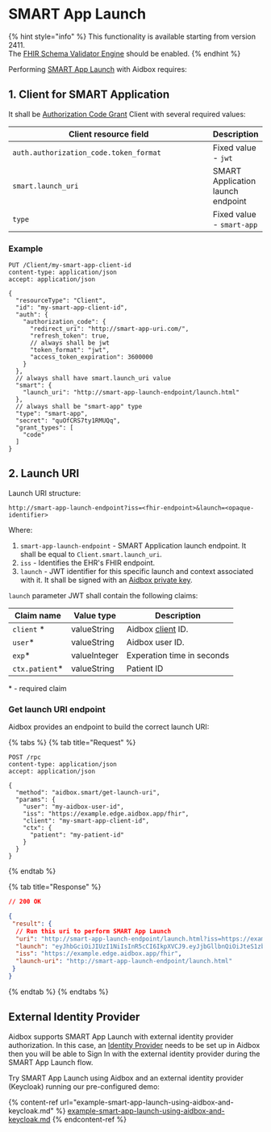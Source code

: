 # SMART App Launch

{% hint style="info" %}
This functionality is available starting from version 2411.\
The [FHIR Schema Validator Engine](https://docs.aidbox.app/modules/profiling-and-validation/fhir-schema-validator/setup#enable-the-fhir-schema-validator-engine) should be enabled.
{% endhint %}

&#x20;Performing [SMART App Launch](https://build.fhir.org/ig/HL7/smart-app-launch/app-launch.html) with Aidbox requires:

## 1. Client for SMART Application

It shall be [Authorization Code Grant](../auth/authorization-code.md) Client with several required values:

<table><thead><tr><th width="405">Client resource field</th><th>Description</th></tr></thead><tbody><tr><td><code>auth.authorization_code.token_format</code></td><td>Fixed value - <code>jwt</code></td></tr><tr><td><code>smart.launch_uri</code></td><td>SMART Application launch endpoint</td></tr><tr><td><code>type</code></td><td>Fixed value - <code>smart-app</code></td></tr></tbody></table>

### Example

```http
PUT /Client/my-smart-app-client-id
content-type: application/json
accept: application/json

{
  "resourceType": "Client",
  "id": "my-smart-app-client-id",
  "auth": {
    "authorization_code": {
      "redirect_uri": "http://smart-app-uri.com/",
      "refresh_token": true,
      // always shall be jwt
      "token_format": "jwt",
      "access_token_expiration": 3600000
    }
  },
  // always shall have smart.launch_uri value
  "smart": {
    "launch_uri": "http://smart-app-launch-endpoint/launch.html"
  },
  // always shall be "smart-app" type
  "type": "smart-app",
  "secret": "quOfCRS7ty1RMUQq",
  "grant_types": [
    "code"
  ]
}
```

## 2. Launch URI

Launch URI structure:

```
http://smart-app-launch-endpoint?iss=<fhir-endpoint>&launch=<opaque-identifier>
```

Where:

1. `smart-app-launch-endpoint` - SMART Application launch endpoint. It shall be equal to `Client.smart.launch_uri`.
2. `iss` - Identifies the EHR's FHIR endpoint.
3. `launch` - JWT identifier for this specific launch and context associated with it. It shall be signed with an [Aidbox private key](https://docs.aidbox.app/reference/configuration/environment-variables/optional-environment-variables#set-up-rsa-private-public-keys-and-secret).

`launch` parameter JWT shall contain the following claims:

| Claim name      | Value type   | Description                                                                 |
| --------------- | ------------ | --------------------------------------------------------------------------- |
| `client` \*     | valueString  | Aidbox [client](smart-app-launch.md#id-1.-client-for-smart-application) ID. |
| `user`\*        | valueString  | Aidbox user ID.                                                             |
| `exp`\*         | valueInteger | Experation time in seconds                                                  |
| `ctx.patient`\* | valueString  | Patient ID                                                                  |

\* - required claim

### Get launch URI endpoint

Aidbox provides an endpoint to build the correct launch URI:

{% tabs %}
{% tab title="Request" %}
```http
POST /rpc
content-type: application/json
accept: application/json

{
  "method": "aidbox.smart/get-launch-uri",
  "params": {
    "user": "my-aidbox-user-id",
    "iss": "https://example.edge.aidbox.app/fhir",
    "client": "my-smart-app-client-id",
    "ctx": {
      "patient": "my-patient-id"
    }
  }
}
```
{% endtab %}

{% tab title="Response" %}
```json
// 200 OK

{
 "result": {
  // Run this uri to perform SMART App Launch
  "uri": "http://smart-app-launch-endpoint/launch.html?iss=https://example.edge.aidbox.app/fhir&launch=eyJhbGciOiJIUzI1NiIsInR5cCI6IkpXVCJ9.eyJjbGllbnQiOiJteS1zbWFydC1hcHAtY2xpZW50LWlkIiwidXNlciI6Im15LWFpZGJveC11c2VyLWlkIiwiZXhwIjoxNzMzMzk5Nzk3LCJjdHgiOnsicGF0aWVudCI6Im15LXBhdGllbnQtaWQifX0.wn78VQrDN8xmS_wowQ-a3MRPuOEhFZ-PyTMn5BHe5No",
  "launch": "eyJhbGciOiJIUzI1NiIsInR5cCI6IkpXVCJ9.eyJjbGllbnQiOiJteS1zbWFydC1hcHAtY2xpZW50LWlkIiwidXNlciI6Im15LWFpZGJveC11c2VyLWlkIiwiZXhwIjoxNzMzMzk5Nzk3LCJjdHgiOnsicGF0aWVudCI6Im15LXBhdGllbnQtaWQifX0.wn78VQrDN8xmS_wowQ-a3MRPuOEhFZ-PyTMn5BHe5No",
  "iss": "https://example.edge.aidbox.app/fhir",
  "launch-uri": "http://smart-app-launch-endpoint/launch.html"
 }
}
```


{% endtab %}
{% endtabs %}

## External Identity Provider

Aidbox supports SMART App Launch with external identity provider authorization. In this case, an [Identity Provider](../set-up-external-identity-provider/) needs to be set up in Aidbox then you will be able to Sign In with the external identity provider during the SMART App Launch flow.

Try SMART App Launch using Aidbox and an external identity provider (Keycloak) running our pre-configured demo:

{% content-ref url="example-smart-app-launch-using-aidbox-and-keycloak.md" %}
[example-smart-app-launch-using-aidbox-and-keycloak.md](example-smart-app-launch-using-aidbox-and-keycloak.md)
{% endcontent-ref %}
